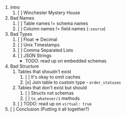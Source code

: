 1. Intro
   1. [ ] Winchester Mystery House
1. Bad Names
   1. [ ] Table names != schema names
   2. [ ] Column names != field names (`:source`)
2. Bad Types
   1. [ ] Float => Decimal
   2. [ ] Unix Timestamps
   3. [ ] Comma Separated Lists
   4. [ ] JSON Strings
      * TODO: read up on embedded schemas
3. Bad Structure
   1. Tables that shoudn't exist
      1. [ ] It's okay to omit caches
      2. [x] Join table to custom type - `order_statuses`
   2. Tables that don't exist but should
      1. [ ] Structs not schemas
      2. [ ] `to_whatever/1` methods
   3. [ ] TODO: read up on `virtual: true`
4. [ ] Conclusion (Putting it all together?)
